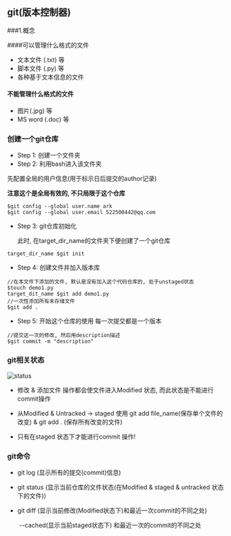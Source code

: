 ## git(版本控制器)

###1.概念

####可以管理什么格式的文件

* 文本文件 (.txt) 等
* 脚本文件 (.py) 等
* 各种基于文本信息的文件

#### 不能管理什么格式的文件

* 图片(.jpg) 等
* MS word (.doc) 等



### 创建一个git仓库

* Step 1: 创建一个文件夹
* Step 2: 利用bash进入该文件夹

先配置全局的用户信息(用于标示日后提交的author记录)

**注意这个是全局有效的, 不只局限于这个仓库**

~~~shell
$git config --global user.name ark
$git config --global user.email 522500442@qq.com
~~~

* Step 3: git仓库初始化

  此时, 在target_dir_name的文件夹下便创建了一个git仓库

~~~shell
target_dir_name $git init
~~~

* Step 4: 创建文件并加入版本库

~~~shell
//在本文件下添加的文件, 默认是没有加入这个代码仓库的, 处于unstaged状态
$touch demo1.py
target_dit_name $git add demo1.py
//一次性添加所有未存储文件
$git add .
~~~

* Step 5: 开始这个仓库的使用 每一次提交都是一个版本

~~~shell
//提交这一次的修改, 然后用description描述
$git commit -m "description"
~~~







### git相关状态

![status](/Users/ark/课程资料/Git/status.png)

* 修改 & 添加文件 操作都会使文件进入Modified 状态, 而此状态是不能进行commit操作

* 从Modified & Untracked -> staged 使用 git add file_name(保存单个文件的改变) & git add . (保存所有改变的文件)
* 只有在staged 状态下才能进行commit 操作!



### git命令

* git log (显示所有的提交(commit)信息)

* git status (显示当前仓库的文件状态(在Modified & staged & untracked 状态下的文件))

* git diff (显示当前修改(Modified状态下)和最近一次commit的不同之处)

  ​	--cached(显示当前staged状态下) 和最近一次的commit的不同之处